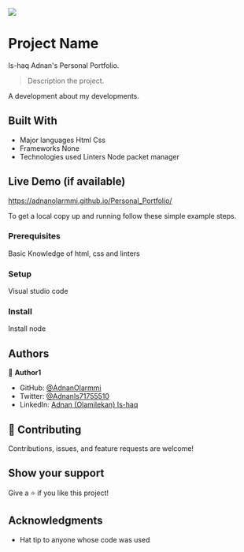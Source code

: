 ![](https://img.shields.io/badge/Microverse-blueviolet)

# Project Name

Is-haq Adnan's Personal Portfolio.

> Description the project.

A development about my developments.

## Built With

- Major languages
  Html
  Css
- Frameworks
  None
- Technologies used
  Linters
  Node packet manager

## Live Demo (if available)

https://adnanolarmmi.github.io/Personal_Portfolio/

To get a local copy up and running follow these simple example steps.

### Prerequisites

Basic Knowledge of html, css and linters

### Setup

Visual studio code

### Install

Install node

## Authors

👤 **Author1**

- GitHub: [@AdnanOlarmmi](https://github.com/adnanolarmmi)
- Twitter: [@AdnanIs71755510](https://twitter.com/AdnanIs71755510)
- LinkedIn: [Adnan (Olamilekan) Is-haq](https://linkedin.com/in/adnan-is-haq-olamilekan)

## 🤝 Contributing

Contributions, issues, and feature requests are welcome!

## Show your support

Give a ⭐️ if you like this project!

## Acknowledgments

- Hat tip to anyone whose code was used

